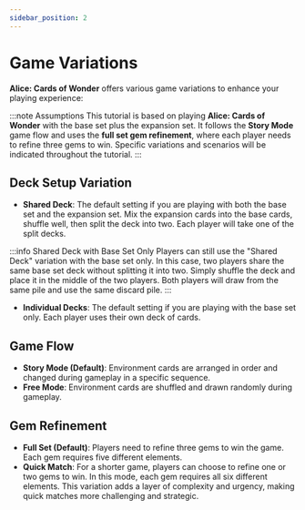 ```yaml
---
sidebar_position: 2
---
```


# Game Variations

**Alice: Cards of Wonder** offers various game variations to enhance your playing experience:

:::note Assumptions
This tutorial is based on playing **Alice: Cards of Wonder** with the base set plus the expansion set. It follows the **Story Mode** game flow and uses the **full set gem refinement**, where each player needs to refine three gems to win. Specific variations and scenarios will be indicated throughout the tutorial.
:::

## Deck Setup Variation

- **Shared Deck**: The default setting if you are playing with both the base set and the expansion set. Mix the expansion cards into the base cards, shuffle well, then split the deck into two. Each player will take one of the split decks.

:::info Shared Deck with Base Set Only
Players can still use the "Shared Deck" variation with the base set only. In this case, two players share the same base set deck without splitting it into two. Simply shuffle the deck and place it in the middle of the two players. Both players will draw from the same pile and use the same discard pile.
:::

- **Individual Decks**: The default setting if you are playing with the base set only. Each player uses their own deck of cards.

## Game Flow

- **Story Mode (Default)**: Environment cards are arranged in order and changed during gameplay in a specific sequence.
- **Free Mode**: Environment cards are shuffled and drawn randomly during gameplay.

## Gem Refinement

- **Full Set (Default)**: Players need to refine three gems to win the game. Each gem requires five different elements.
- **Quick Match**: For a shorter game, players can choose to refine one or two gems to win. In this mode, each gem requires all six different elements. This variation adds a layer of complexity and urgency, making quick matches more challenging and strategic.

